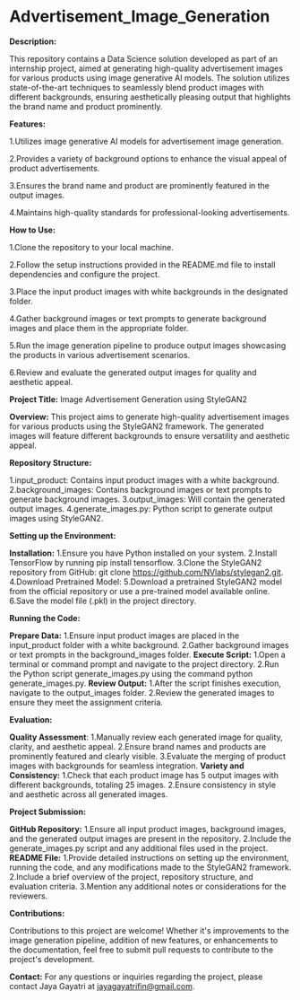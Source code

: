 # Advertisement_Image_Generation
**Description:**

This repository contains a Data Science solution developed as part of an internship project, aimed at generating high-quality advertisement images for various products using image generative AI models. The solution utilizes state-of-the-art techniques to seamlessly blend product images with different backgrounds, ensuring aesthetically pleasing output that highlights the brand name and product prominently.


**Features:**

1.Utilizes image generative AI models for advertisement image generation.

2.Provides a variety of background options to enhance the visual appeal of product advertisements.

3.Ensures the brand name and product are prominently featured in the output images.

4.Maintains high-quality standards for professional-looking advertisements.


**How to Use:**

1.Clone the repository to your local machine.

2.Follow the setup instructions provided in the README.md file to install dependencies and configure the project.

3.Place the input product images with white backgrounds in the designated folder.

4.Gather background images or text prompts to generate background images and place them in the appropriate folder.

5.Run the image generation pipeline to produce output images showcasing the products in various advertisement scenarios.

6.Review and evaluate the generated output images for quality and aesthetic appeal.


**Project Title:**
Image Advertisement Generation using StyleGAN2

**Overview:**
This project aims to generate high-quality advertisement images for various products using the StyleGAN2 framework. The generated images will feature different backgrounds to ensure versatility and aesthetic appeal.

**Repository Structure:**

1.input_product: Contains input product images with a white background.
2.background_images: Contains background images or text prompts to generate background images.
3.output_images: Will contain the generated output images.
4.generate_images.py: Python script to generate output images using StyleGAN2.

**Setting up the Environment:**

**Installation:**
1.Ensure you have Python installed on your system.
2.Install TensorFlow by running pip install tensorflow.
3.Clone the StyleGAN2 repository from GitHub: git clone https://github.com/NVlabs/stylegan2.git.
4.Download Pretrained Model:
5.Download a pretrained StyleGAN2 model from the official repository or use a pre-trained model available online.
6.Save the model file (.pkl) in the project directory.

**Running the Code:**

**Prepare Data:**
1.Ensure input product images are placed in the input_product folder with a white background.
2.Gather background images or text prompts in the background_images folder.
**Execute Script:**
1.Open a terminal or command prompt and navigate to the project directory.
2.Run the Python script generate_images.py using the command python generate_images.py.
**Review Output:**
1.After the script finishes execution, navigate to the output_images folder.
2.Review the generated images to ensure they meet the assignment criteria.

**Evaluation:**

**Quality Assessment**:
1.Manually review each generated image for quality, clarity, and aesthetic appeal.
2.Ensure brand names and products are prominently featured and clearly visible.
3.Evaluate the merging of product images with backgrounds for seamless integration.
**Variety and Consistency:**
1.Check that each product image has 5 output images with different backgrounds, totaling 25 images.
2.Ensure consistency in style and aesthetic across all generated images.

**Project Submission:**

**GitHub Repository:**
1.Ensure all input product images, background images, and the generated output images are present in the repository.
2.Include the generate_images.py script and any additional files used in the project.
**README File:**
1.Provide detailed instructions on setting up the environment, running the code, and any modifications made to the StyleGAN2 framework.
2.Include a brief overview of the project, repository structure, and evaluation criteria.
3.Mention any additional notes or considerations for the reviewers.


**Contributions:**

Contributions to this project are welcome! Whether it's improvements to the image generation pipeline, addition of new features, or enhancements to the documentation, feel free to submit pull requests to contribute to the project's development.


**Contact:**
For any questions or inquiries regarding the project, please contact Jaya Gayatri at jayagayatrifin@gmail.com.

